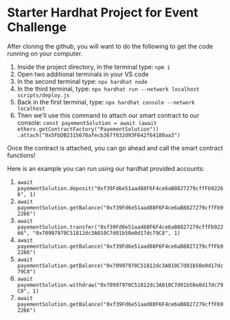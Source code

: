 # Starter Hardhat Project for Event Challenge

After cloning the github, you will want to do the following to get the code running on your computer.

1. Inside the project directory, in the terminal type: `npm i`
2. Open two additional terminals in your VS code
3. In the second terminal type: `npx hardhat node`
4. In the third terminal, type: `npx hardhat run --network localhost scripts/deploy.js`
5. Back in the first terminal, type: `npx hardhat console --network localhost`
6. Then we'll use this command to attach our smart contract to our console: 
   `const payementSolution = await (await ethers.getContractFactory("PayementSolution"))
   .attach("0x5FbDB2315678afecb367f032d93F642f64180aa3")`
   
Once the contract is attached, you can go ahead and call the smart contract functions!

Here is an example you can run using our hardhat provided accounts:

  1. `await payementSolution.deposit("0xf39Fd6e51aad88F6F4ce6aB8827279cffFb92266", 1)`
  2. `await payementSolution.getBalance("0xf39Fd6e51aad88F6F4ce6aB8827279cffFb92266")`
  3. `await payementSolution.transfer("0xf39Fd6e51aad88F6F4ce6aB8827279cffFb92266", "0x70997970C51812dc3A010C7d01b50e0d17dc79C8", 1)`
  4. `await payementSolution.getBalance("0xf39Fd6e51aad88F6F4ce6aB8827279cffFb92266")`
  5. `await payementSolution.getBalance("0x70997970C51812dc3A010C7d01b50e0d17dc79C8")`
  6. `await payementSolution.withdraw("0x70997970C51812dc3A010C7d01b50e0d17dc79C8", 1)`
  7. `await payementSolution.getBalance("0xf39Fd6e51aad88F6F4ce6aB8827279cffFb92266")`

